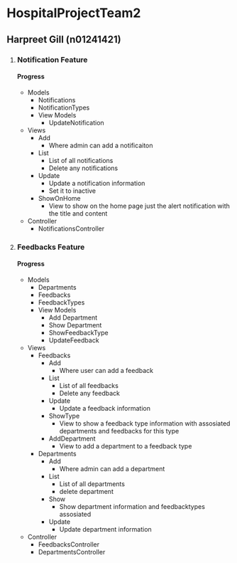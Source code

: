 # HospitalProjectTeam2

## Harpreet Gill (n01241421)
1. ### Notification Feature 
    #### Progress
      - Models
        - Notifications
        - NotificationTypes
        - View Models
          - UpdateNotification
      - Views
        - Add
          - Where admin can add a notificaiton
        - List
          - List of all notifications
          - Delete any notifications
        - Update
          - Update a notification information
          - Set it to inactive
        - ShowOnHome 
          - View to show on the home page just the alert notification with the title and content
      - Controller
        - NotificationsController
2. ### Feedbacks Feature
    #### Progress
      - Models
        - Departments
        - Feedbacks
        - FeedbackTypes
        - View Models
          - Add Department
          - Show Department
          - ShowFeedbackType
          - UpdateFeedback
      - Views
        - Feedbacks
          - Add
            - Where user can add a feedback
          - List
            - List of all feedbacks
            - Delete any feedback
          - Update
            - Update a feedback information
          - ShowType 
            - View to show a feedback type information with assosiated departments and feedbacks for this type
          - AddDepartment
            - View to add a department to a feedback type
        - Departments
          - Add
            - Where admin can add a department
          - List 
            - List of all departments
            - delete department
          - Show
            - Show department information and feedbacktypes assosiated
          - Update
            - Update department information
      - Controller
        - FeedbacksController
        - DepartmentsController
